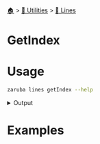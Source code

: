 <!--startTocHeader-->
[🏠](../../README.md) > [🔧 Utilities](../README.md) > [🚈 Lines](README.md)
# GetIndex
<!--endTocHeader-->


# Usage

<!--startCode-->
```bash
zaruba lines getIndex --help
```
 
<details>
<summary>Output</summary>
 
```````
Return index of lines matching the patterns at desiredPatternIndex

Usage:
  zaruba lines getIndex <lines> <paterns> [flags]

Examples:

> zaruba lines getIndex '["a", "a", "b", "c", "d", "e"]' '["a", "b", "d"]'
4
> zaruba lines getIndex '["a", "a", "b", "c", "d", "e"]' '["a", "b", "d"]' --index=-1
4

    Getting line index that match the last element of the pattern
    lines:        ["a", "a", "b", "c", "d", "e"]
                    0    1    2    3    4    5
                                        ^
                                        line index that match the last index of the pattern
    patterns:     ["a",    , "b",      "d"]
                    0         1         2
                                        ^
                                        last index of the pattern


> zaruba lines getIndex '["a", "a", "b", "c", "d", "e"]' '["a", "b", "d"]' --index=1
2

    Getting line index that match the desired index of the pattern
    lines:        ["a", "a", "b", "c", "d", "e"]
                    0    1    2    3    4    5
                              ^
                              line index that match the desired index of the pattern
    patterns:     ["a",    , "b",      "d"]
                    0         1         2
                              ^
                              desired index of the pattern


Flags:
  -h, --help        help for getIndex
  -i, --index int   desired pattern index (default -1)
```````
</details>
<!--endCode-->

# Examples



<!--startTocSubTopic-->
<!--endTocSubTopic-->
